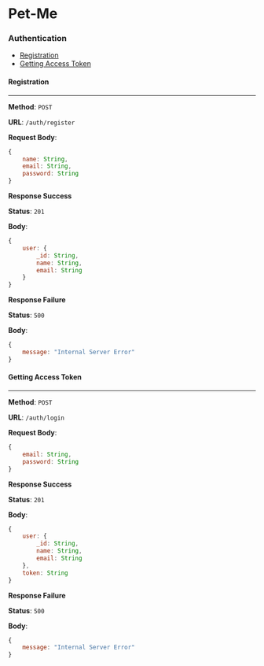 # Pet-Me

### Authentication

- [Registration](#registration)
- [Getting Access Token](#getting-access-token)




#### Registration

<hr>

**Method**: `POST`

**URL**: `/auth/register`

**Request Body**:
```javascript
{
    name: String,
    email: String,
    password: String
}
```

**Response Success**

**Status**: `201`

**Body**:
```javascript
{
    user: {
        _id: String,
        name: String,
        email: String
    }
}
```

**Response Failure**

**Status**: `500`

**Body**:
```javascript
{
    message: "Internal Server Error"
}
```



#### Getting Access Token

<hr>

**Method**: `POST`

**URL**: `/auth/login`

**Request Body**:
```javascript
{
    email: String,
    password: String
}
```

**Response Success**

**Status**: `201`

**Body**:
```javascript
{
    user: {
        _id: String,
        name: String,
        email: String
    },
    token: String
}
```

**Response Failure**

**Status**: `500`

**Body**:
```javascript
{
    message: "Internal Server Error"
}

